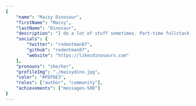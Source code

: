 ```yaml
---
{
	"name": "Maisy Dinosaur",
	"firstName": "Maisy",
	"lastName": "Dinosaur",
	"description": "I do a lot of stuff sometimes. Part-time fullstack, full time dog petter.",
	"socials": {
		"twitter": "rodentman87",
		"github": "rodentman87",
		"website": "https://likesdinosaurs.com"
	},
	"pronouns": "she/her",
	"profileImg": "./maisydino.jpg",
	"color": "#FDF6E3",
	"roles": ["author", "community"],
	"achievements": ["messages-500"]
}
---
```

